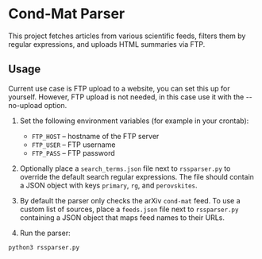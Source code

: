 # Cond-Mat Parser

This project fetches articles from various scientific feeds, filters them by
regular expressions, and uploads HTML summaries via FTP.

## Usage
Current use case is FTP upload to a website, you can set this up for yourself. However, FTP upload is not needed, in this case use it with the --no-upload option.

1. Set the following environment variables (for example in your crontab):
   - `FTP_HOST` – hostname of the FTP server
   - `FTP_USER` – FTP username
   - `FTP_PASS` – FTP password

2. Optionally place a `search_terms.json` file next to `rssparser.py` to
   override the default search regular expressions. The file should contain a
   JSON object with keys `primary`, `rg`, and `perovskites`.

3. By default the parser only checks the arXiv `cond-mat` feed. To use a
   custom list of sources, place a `feeds.json` file next to `rssparser.py`
   containing a JSON object that maps feed names to their URLs.

4. Run the parser:

```bash
python3 rssparser.py
```

